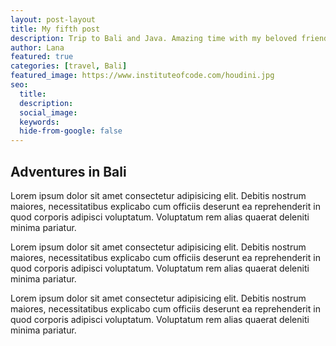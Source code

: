 ```yaml
---
layout: post-layout
title: My fifth post
description: Trip to Bali and Java. Amazing time with my beloved friend. 
author: Lana
featured: true
categories: [travel, Bali]
featured_image: https://www.instituteofcode.com/houdini.jpg
seo:
  title:
  description:
  social_image:
  keywords:
  hide-from-google: false
---
```


## Adventures in Bali

Lorem ipsum dolor sit amet consectetur adipisicing elit. Debitis nostrum maiores, necessitatibus explicabo cum officiis deserunt ea reprehenderit in quod corporis adipisci voluptatum. Voluptatum rem alias quaerat deleniti minima pariatur.

Lorem ipsum dolor sit amet consectetur adipisicing elit. Debitis nostrum maiores, necessitatibus explicabo cum officiis deserunt ea reprehenderit in quod corporis adipisci voluptatum. Voluptatum rem alias quaerat deleniti minima pariatur.

Lorem ipsum dolor sit amet consectetur adipisicing elit. Debitis nostrum maiores, necessitatibus explicabo cum officiis deserunt ea reprehenderit in quod corporis adipisci voluptatum. Voluptatum rem alias quaerat deleniti minima pariatur.